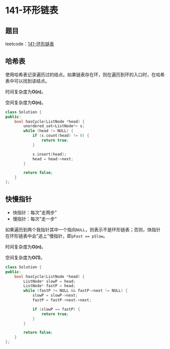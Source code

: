 # 141-环形链表

## 题目

leetcode：[141-环形链表](https://leetcode-cn.com/problems/linked-list-cycle/)

## 哈希表

使用哈希表记录遍历过的结点。如果链表存在环，则在遍历到环的入口时，在哈希表中可以找到该结点。

时间复杂度为**O(n)**。

空间复杂度为**O(n)**。

```c++
class Solution {
public:
    bool hasCycle(ListNode *head) {
        unordered_set<ListNode*> s;
        while (head != NULL) {
            if (s.count(head) != 0) {
                return true;
            }

            s.insert(head);
            head = head->next;
        }

        return false;
    }
};
```

## 快慢指针

- 快指针：每次"走两步"
- 慢指针：每次"走一步"

如果遍历到两个我指针其中一个指向`NULL`，则表示不是环形链表；否则，快指针在环形链表中会"追上"慢指针，即`pFast == pSlow`。

时间复杂度为**O(n)**。

空间复杂度为**O(1)**。

```c++
class Solution {
public:
    bool hasCycle(ListNode *head) {
        ListNode* slowP = head;
        ListNode* fastP = head;
        while (fastP != NULL && fastP->next != NULL) {
            slowP = slowP->next;
            fastP = fastP->next->next;

            if (slowP == fastP) {
                return true;
            }
        }

        return false;
    }
};
```